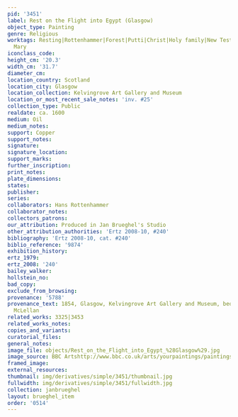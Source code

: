 ```yaml
---
pid: '3451'
label: Rest on the Flight into Egypt (Glasgow)
object_type: Painting
genre: Religious
worktags: Resting|Rottenhammer|Forest|Putti|Christ|Holy family|New Testament|Virgin
  Mary
iconclass_code:
height_cm: '20.3'
width_cm: '31.7'
diameter_cm:
location_country: Scotland
location_city: Glasgow
location_collection: Kelvingrove Art Gallery and Museum
location_or_most_recent_sale_notes: 'inv. #25'
collection_type: Public
realdate: ca. 1600
medium: Oil
medium_notes:
support: Copper
support_notes:
signature:
signature_location:
support_marks:
further_inscription:
print_notes:
plate_dimensions:
states:
publisher:
series:
collaborators: Hans Rottenhammer
collaborator_notes:
collectors_patrons:
our_attribution: Produced in Jan Brueghel's Studio
other_attribution_authorities: 'Ertz 2008-10, #240'
bibliography: 'Ertz 2008-10, cat. #240'
biblio_reference: '9874'
exhibition_history:
ertz_1979:
ertz_2008: '240'
bailey_walker:
hollstein_no:
bad_copy:
exclude_from_browsing:
provenance: '5788'
provenance_text: 1854, Glasgow, Kelvingrove Art Gallery and Museum, bequest of Archibald
  McLellan
related_works: 3325|3453
related_works_notes:
copies_and_variants:
curatorial_files:
general_notes:
image_file: objects/Rest_on_the_Flight_into_Egypt_%28Glasgow%29.jpg
image_source: BBC Artshttp://www.bbc.co.uk/arts/yourpaintings/paintings/a-wooded-landscape-with-the-rest-on-the-flight-into-egypt-83403
framed_image:
external_resources:
thumbnail: img/derivatives/simple/3451/thumbnail.jpg
fullwidth: img/derivatives/simple/3451/fullwidth.jpg
collection: janbrueghel
layout: brueghel_item
order: '0514'
---
```


